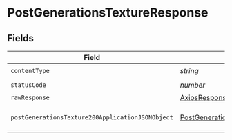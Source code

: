 # PostGenerationsTextureResponse


## Fields

| Field                                                                                                           | Type                                                                                                            | Required                                                                                                        | Description                                                                                                     |
| --------------------------------------------------------------------------------------------------------------- | --------------------------------------------------------------------------------------------------------------- | --------------------------------------------------------------------------------------------------------------- | --------------------------------------------------------------------------------------------------------------- |
| `contentType`                                                                                                   | *string*                                                                                                        | :heavy_check_mark:                                                                                              | N/A                                                                                                             |
| `statusCode`                                                                                                    | *number*                                                                                                        | :heavy_check_mark:                                                                                              | N/A                                                                                                             |
| `rawResponse`                                                                                                   | [AxiosResponse](https://axios-http.com/docs/res_schema)                                                         | :heavy_minus_sign:                                                                                              | N/A                                                                                                             |
| `postGenerationsTexture200ApplicationJSONObject`                                                                | [PostGenerationsTexture200ApplicationJSON](../../models/operations/postgenerationstexture200applicationjson.md) | :heavy_minus_sign:                                                                                              | Responses for POST /api/rest/v1/generations-texture                                                             |